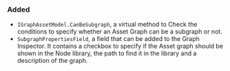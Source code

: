 ### Added
- `IGraphAssetModel.CanBeSubgraph`, a virtual method to Check the conditions to specify whether an Asset Graph can be a subgraph or not.
- `SubgraphPropertiesField`, a field that can be added to the Graph Inspector. It contains a checkbox to specify if the Asset graph should be shown in the Node library, the path to find it in the library and a description of the graph.
